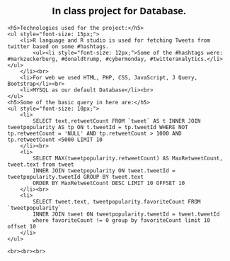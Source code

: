 <link href='https://fonts.googleapis.com/css?family=Open+Sans' rel='stylesheet' type='text/css'>
</style>
<div style="font-family: 'Open Sans', sans-serif;">
	<h2 style="text-align: center;">In class project for Database.</h2>
	
	<h5>Technologies used for the project:</h5>
	<ul style="font-size: 15px;">
		<li>R language and R studio is used for fetching Tweets from twitter based on some #hashtags.
			<ul><li style="font-size: 12px;">Some of the #hashtags were: #markzuckerburg, #donaldtrump, #cybermonday, #twitteranalytics.</li></ul>
		</li><br>
		<li>For web we used HTML, PHP, CSS, JavaScript, J Query, Bootstrap</li><br>
		<li>MYSQL as our default Database</li><br>
	</ul>
	<h5>Some of the basic query in here are:</h5>
	<ul style="font-size: 10px;">
		<li>
			SELECT text,retweetCount FROM `tweet` AS t INNER JOIN tweetpopularity AS tp ON t.tweetId = tp.tweetId WHERE NOT tp.retweetCount = 'NULL' AND tp.retweetCount > 1000 AND tp.retweetCount <5000 LIMIT 10
		</li><br>
		<li>
			SELECT MAX(tweetpopularity.retweetCount) AS MaxRetweetCount, tweet.text from tweet 
			INNER JOIN tweetpopularity ON tweet.tweetId = tweetpopularity.tweetId GROUP BY tweet.text 
			ORDER BY MaxRetweetCount DESC LIMIT 10 OFFSET 10
		</li><br>
		<li>
			SELECT tweet.text, tweetpopularity.favoriteCount FROM `tweetpopularity` 
			INNER JOIN tweet ON tweetpopularity.tweetId = tweet.tweetId 
			where favoriteCount != 0 group by favoriteCount limit 10 offset 10
		</li>
	</ul>
	
	<br><br><br>
</div>